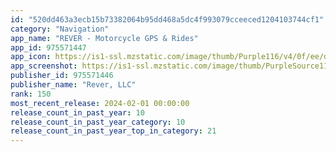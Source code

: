 ```yaml
---
id: "520dd463a3ecb15b73382064b95dd468a5dc4f993079cceeced1204103744cf1"
category: "Navigation"
app_name: "REVER - Motorcycle GPS & Rides"
app_id: 975571447
app_icon: https://is1-ssl.mzstatic.com/image/thumb/Purple116/v4/0f/ee/da/0feeda1c-13b9-db18-b60c-2be9c3cbb069/AppIcon-1x_U007emarketing-0-9-0-sRGB-85-220-0.png/1024x1024bb.png
app_screenshot: https://is1-ssl.mzstatic.com/image/thumb/PurpleSource116/v4/d8/9e/a0/d89ea013-e6d9-ea6f-fa49-c26f43b979e4/62a12d8e-031a-4bab-8c27-1d35bb7ac3c6_Rever_v5_iOS_2688x1242-1.jpg/2688x1242bb.png
publisher_id: 975571446
publisher_name: "Rever, LLC"
rank: 150
most_recent_release: 2024-02-01 00:00:00
release_count_in_past_year: 10
release_count_in_past_year_category: 10
release_count_in_past_year_top_in_category: 21
---
```

